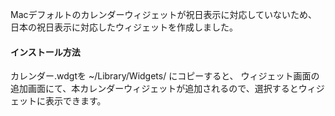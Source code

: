 Macデフォルトのカレンダーウィジェットが祝日表示に対応していないため、
日本の祝日表示に対応したウィジェットを作成しました。

<h4>インストール方法</h4>
カレンダー.wdgtを ~/Library/Widgets/ にコピーすると、
ウィジェット画面の追加画面にて、本カレンダーウィジェットが追加されるので、選択するとウィジェットに表示できます。
